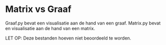 # Matrix vs Graaf

Graaf.py bevat een visualisatie aan de hand van een graaf.
Matrix.py bevat en visualisatie aan de hand van een matrix.


LET OP: Deze bestanden hoeven niet beoordeeld te worden.